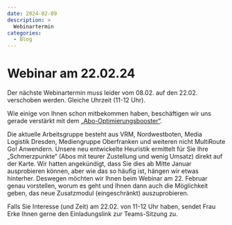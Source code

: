 ```yaml
---
date: 2024-02-09
description: >
  Webinartermin
categories:
  - Blog
---
```


# Webinar am 22.02.24

Der nächste Webinartermin muss leider vom 08.02. auf den 22.02. verschoben werden. Gleiche Uhrzeit (11-12 Uhr).

Wie einige von Ihnen schon mitbekommen haben, beschäftigen wir uns gerade verstärkt mit dem [„Abo-Optimierungsbooster“](https://go.multiroute.de/handbuch/blog/2023/12/14/multiroute-go-news-nr-052023/#abo-optimierungsbooster). 

Die aktuelle Arbeitsgruppe besteht aus VRM, Nordwestboten, Media Logistik Dresden, Mediengruppe Oberfranken und weiteren nicht MultiRoute Go! Anwendern. Unsere neu entwickelte Heuristik ermittelt für Sie Ihre „Schmerzpunkte“ (Abos mit teurer Zustellung und wenig Umsatz) direkt auf der Karte.
Wir hatten angekündigt, dass Sie dies ab Mitte Januar ausprobieren können, aber wie das so häufig ist, hängen wir etwas hinterher. Deswegen möchten wir Ihnen beim Webinar am 22. Februar genau vorstellen, worum es geht und Ihnen dann auch die Möglichkeit geben, das neue Zusatzmodul (eingeschränkt) auszuprobieren. 

Falls Sie Interesse (und Zeit) am 22.02. von 11-12 Uhr haben, sendet Frau Erke Ihnen gerne den Einladungslink zur Teams-Sitzung zu.

